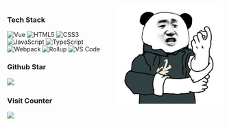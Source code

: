 <img align="right" src="https://raw.githubusercontent.com/DemoJj/DemoJj/main/come_on.webp" width="250"/>

### Tech Stack 
![Vue](https://img.shields.io/badge/-vue-%23031d30?style=for-the-badge&logo=Vue.js)
![HTML5](https://img.shields.io/badge/-HTML5-%23E44D27?style=for-the-badge&logo=html5&logoColor=ffffff)
![CSS3](https://img.shields.io/badge/-CSS3-%231572B6?style=for-the-badge&logo=css3)
![JavaScript](https://img.shields.io/badge/-JavaScript-%23F7DF1C?style=for-the-badge&logo=javascript&logoColor=000000&labelColor=%23F7DF1C&color=%23FFCE5A)
![TypeScript](https://img.shields.io/badge/-TypeScript-%231E90FF?style=for-the-badge&logo=typescript&logoColor=ffffff&labelColor=%1E90FFC&color=%231266C4)
![Webpack](https://img.shields.io/badge/-Webpack-%232C3A42?style=for-the-badge&logo=webpack)
![Rollup](https://img.shields.io/badge/-Rollup-%232C3A42?style=for-the-badge&logo=rollup.js)
![VS Code](https://img.shields.io/badge/-VSCode-%23007ACC?style=for-the-badge&logo=visual-studio-code)

### Github Star
<img src="https://github-readme-stats.vercel.app/api?username=DemoJj&show_icons=true&icon_color=3080ec&text_color=3080ec&bg_color=ffffff&hide_title=true" />

### Visit Counter
<img src="https://profile-counter.glitch.me/DemoJj/count.svg" />



